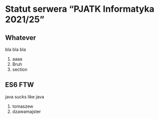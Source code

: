 # Statut serwera “PJATK Informatyka 2021/25”

## Whatever
bla bla bla
 1. aaaa 
 2. Bruh
 3. section

## ES6 FTW
java sucks like java
 1. tomaszew
 2. dzawamajster
